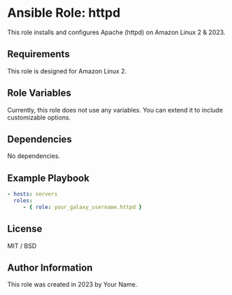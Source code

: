 # Ansible Role: httpd

This role installs and configures Apache (httpd) on Amazon Linux 2 & 2023.

## Requirements

This role is designed for Amazon Linux 2.

## Role Variables

Currently, this role does not use any variables. You can extend it to include customizable options.

## Dependencies

No dependencies.

## Example Playbook

```yaml
- hosts: servers
  roles:
     - { role: your_galaxy_username.httpd }
```

## License

MIT / BSD

## Author Information

This role was created in 2023 by Your Name.